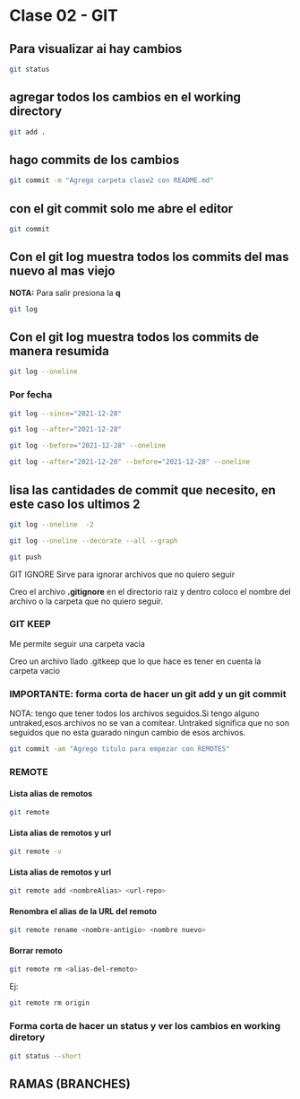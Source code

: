 # Clase 02 - GIT

## Para visualizar ai hay cambios

```bash
git status
```

## agregar todos los cambios en el working directory

```bash
git add .
```

## hago commits de los cambios

```bash
git commit -m "Agrego carpeta clase2 con README.md"
```

## con el git commit solo me abre el editor
```bash
git commit
```

## Con el git log muestra todos los commits del mas nuevo al mas viejo
**NOTA:** Para salir presiona la **q**

```bash
git log
```

## Con el git log muestra todos los commits de manera resumida

```bash
git log --oneline
```

### Por fecha

```bash
git log --since="2021-12-28"
```

```bash
git log --after="2021-12-28"
```

```bash
git log --before="2021-12-28" --oneline
```

```bash
git log --after="2021-12-20" --before="2021-12-28" --oneline
```

## lisa las cantidades de commit que necesito, en este caso los ultimos 2
```bash
git log --oneline  -2
```

```bash
git log --oneline --decorate --all --graph
```

```bash
git push
```

GIT IGNORE
Sirve para ignorar archivos que no quiero seguir

Creo el archivo **.gitignore** en el directorio raiz y dentro coloco el nombre del archivo o la carpeta que no quiero seguir.

### GIT KEEP
Me permite seguir una carpeta vacia

Creo un archivo llado .gitkeep que lo que hace es tener en cuenta la carpeta vacio

### IMPORTANTE: forma corta de hacer un git add y un git commit
NOTA: tengo que tener todos los archivos seguidos.Si tengo alguno untraked,esos archivos no se van a comitear.
Untraked significa que no son seguidos que no esta guarado ningun cambio de esos archivos.


```bash
git commit -am "Agrego titulo para empezar con REMOTES"
```

### REMOTE

#### Lista alias de remotos

```bash
git remote
```

#### Lista alias de remotos y url
```bash
git remote -v
```

#### Lista alias de remotos y url
```sh
git remote add <nombreAlias> <url-repo>
```

#### Renombra el alias de la URL del remoto
```sh
git remote rename <nombre-antigio> <nombre nuevo>
```

#### Borrar remoto
```sh
git remote rm <alias-del-remoto>
```

Ej:

```sh
git remote rm origin
```

### Forma corta de hacer un status y ver los cambios en working diretory 
```sh
git status --short
```

## RAMAS (BRANCHES)
